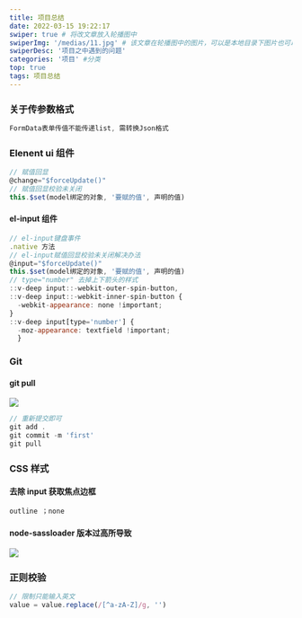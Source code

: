 ```yaml
---
title: 项目总结
date: 2022-03-15 19:22:17
swiper: true # 将改文章放入轮播图中
swiperImg: '/medias/11.jpg' # 该文章在轮播图中的图片，可以是本地目录下图片也可以是http://xxx图片
swiperDesc: '项目之中遇到的问题'
categories: '项目' #分类
top: true
tags: 项目总结
---
```


### 关于传参数格式

```js
FormData表单传值不能传递list, 需转换Json格式
```

### Elenent ui 组件

```js
// 赋值回显
@change="$forceUpdate()"
// 赋值回显校验未关闭
this.$set(model绑定的对象, '要赋的值', 声明的值)
```

#### el-input 组件

```js
// el-input键盘事件
.native 方法
// el-input赋值回显校验未关闭解决办法
@input="$forceUpdate()"
this.$set(model绑定的对象, '要赋的值', 声明的值)
// type="number" 去掉上下箭头的样式
::v-deep input::-webkit-outer-spin-button,
::v-deep input::-webkit-inner-spin-button {
  -webkit-appearance: none !important;
}
::v-deep input[type='number'] {
  -moz-appearance: textfield !important;
  }
```

### Git

#### git pull

![](Git_pull.jpg)

```js
// 重新提交即可
git add .
git commit -m 'first'
git pull
```

### CSS 样式

#### 去除 input 获取焦点边框

```js
outline ；none
```

#### node-sassloader 版本过高所导致

![](Keep.jpg)

### 正则校验

```js
// 限制只能输入英文
value = value.replace(/[^a-zA-Z]/g, '')
```
